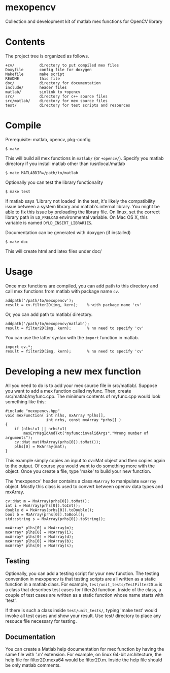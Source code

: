 mexopencv
=========

Collection and development kit of matlab mex functions for OpenCV library


Contents
========

The project tree is organized as follows.

    +cv/           directory to put compiled mex files
    Doxyfile       config file for doxygen
    Makefile       make script
    README         this file
    doc/           directory for documentation
    include/       header files
    matlab/        simlink to +opencv
    src/           directory for c++ source files
    src/matlab/    directory for mex source files
    test/          directory for test scripts and resources


Compile
=======

Prerequisite: matlab, opencv, pkg-config

    $ make

This will build all mex functions in `matlab/` (or `+opencv/`).
Specify you matlab directory if you install matlab other than /usr/local/matlab

    $ make MATLABDIR=/path/to/matlab

Optionally you can test the library functionality

    $ make test

If matlab says 'Library not loaded' in the test, it's likely the compatibility
issue between a system library and matlab's internal library. You might be able
to fix this issue by preloading the library file. On linux, set the correct
library path in `LD_PRELOAD` environmental variable. On Mac OS X, this variable
is named `DYLD_INSERT_LIBRARIES`.

Documentation can be generated with doxygen (if installed)

    $ make doc

This will create html and latex files under doc/


Usage
=====

Once mex functions are compiled, you can add path to this directory and call
mex functions from matlab with package name `cv`.

    addpath('/path/to/mexopencv');
    result = cv.filter2D(img, kern);    % with package name 'cv'

Or, you can add path to matlab/ directory.
 
    addpath('/path/to/mexopencv/matlab');
    result = filter2D(img, kern);       % no need to specify 'cv'

You can use the latter syntax with the `import` function in matlab.

    import cv.*;
    result = filter2D(img, kern);       % no need to specify 'cv'


Developing a new mex function
=============================

All you need to do is to add your mex source file in src/matlab/. Suppose you
want to add a mex function called myfunc. Then, create src/matlab/myfunc.cpp.
The minimum contents of myfunc.cpp would look something like this:

    #include "mexopencv.hpp"
    void mexFunction( int nlhs, mxArray *plhs[],
                      int nrhs, const mxArray *prhs[] )
    {
        if (nlhs!=1 || nrhs!=1)
            mexErrMsgIdAndTxt("myfunc:invalidArgs","Wrong number of arguments");
        cv::Mat mat(MxArray(prhs[0]).toMat());
        plhs[0] = MxArray(mat);
    }

This example simply copies an input to cv::Mat object and then copies again to
the output. Of course you would want to do something more with the object.
Once you create a file, type 'make' to build your new function.

The 'mexopencv' header contains a class `MxArray` to manipulate `mxArray`
object. Mostly this class is used to convert between opencv data types and
mxArray.

    cv::Mat m = MxArray(prhs[0]).toMat();
    int i = MxArray(prhs[0]).toInt();
    double d = MxArray(prhs[0]).toDouble();
    bool b = MxArray(prhs[0]).toBool();
    std::string s = MxArray(prhs[0]).toString();

    mxArray* plhs[0] = MxArray(m);
    mxArray* plhs[0] = MxArray(i);
    mxArray* plhs[0] = MxArray(d);
    mxArray* plhs[0] = MxArray(b);
    mxArray* plhs[0] = MxArray(s);


Testing
-------

Optionally, you can add a testing script for your new function. The testing
convention in mexopencv is that testing scripts are all written as a static
function in a matlab class. For example, `test/unit_tests/TestFilter2D.m` is
a class that describes test cases for filter2d function. Inside of the class,
a couple of test cases are written as a static function whose name starts with
'test'.

If there is such a class inside `test/unit_tests/`, typing 'make test' would
invoke all test cases and show your result. Use test/ directory to place any
resouce file necessary for testing.

Documentation
-------------

You can create a Matlab help documentation for mex function by having the same
file with '.m' extension. For example, on linux 64-bit architecture, the help
file for filter2D.mexa64 would be filter2D.m. Inside the help file should be
only matlab comments.